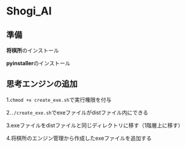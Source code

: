 # Shogi_AI

## 準備
**将棋所**のインストール

**pyinstaller**のインストール


## 思考エンジンの追加
1.`chmod +x create_exe.sh`で実行権限を付与

2.`./create_exe.sh`でexeファイルがdistファイル内にできる

3.exeファイルをdistファイルと同じディレクトリに移す（1階層上に移す）

4.将棋所のエンジン管理から作成したexeファイルを追加する